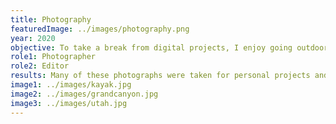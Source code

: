 ```yaml
---
title: Photography
featuredImage: ../images/photography.png
year: 2020
objective: To take a break from digital projects, I enjoy going outdoors and exploring. I have the most experience in landscape photography but have done portrait photography and photojournalism. Taking the time to take photographs develops my skills in composition and editing in Adobe Photoshop and Lightroom.
role1: Photographer
role2: Editor
results: Many of these photographs were taken for personal projects and exploration, but I have experience in photojournalism and sports photography.
image1: ../images/kayak.jpg
image2: ../images/grandcanyon.jpg
image3: ../images/utah.jpg
---
```

